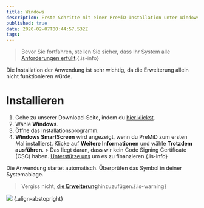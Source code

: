 ```yaml
---
title: Windows
description: Erste Schritte mit einer PreMiD-Installation unter Windows
published: true
date: 2020-02-07T00:44:57.532Z
tags:
---
```


> Bevor Sie fortfahren, stellen Sie sicher, dass Ihr System alle [Anforderungen erfüllt](/install/requirements).{.is-info}

Die Installation der Anwendung ist sehr wichtig, da die Erweiterung allein nicht funktionieren würde.

# Installieren
1. Gehe zu unserer Download-Seite, indem du [hier klickst](https://premid.app/downloads).
2. Wähle **Windows**.
3. Öffne das Installationsprogramm.
4. **Windows SmartScreen** wird angezeigt, wenn du PreMiD zum ersten Mal installierst. Klicke auf **Weitere Informationen** und wähle **Trotzdem ausführen**. > Das liegt daran, dass wir kein Code Signing Certificate (CSC) haben. [Unterstütze uns](https://www.patreon.com/Timeraa) um es zu finanzieren.{.is-info}

Die Anwendung startet automatisch. Überprüfen das Symbol in deiner Systemablage.

> Vergiss nicht, [die **Erweiterung**](/install)hinzuzufügen.{.is-warning}

![](https://a.icons8.com/djxbtnYm/GBjHDS/svg.svg) {.align-abstopright}